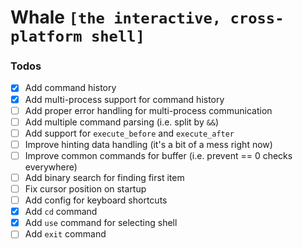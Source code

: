 # Whale `[the interactive, cross-platform shell]`

### Todos

- [x] Add command history
- [x] Add multi-process support for command history
- [ ] Add proper error handling for multi-process communication
- [ ] Add multiple command parsing (i.e. split by `&&`)
- [ ] Add support for `execute_before` and `execute_after`
- [ ] Improve hinting data handling (it's a bit of a mess right now)
- [ ] Improve common commands for buffer (i.e. prevent == 0 checks everywhere)
- [ ] Add binary search for finding first item
- [ ] Fix cursor position on startup
- [ ] Add config for keyboard shortcuts
- [x] Add `cd` command
- [x] Add `use` command for selecting shell
- [ ] Add `exit` command